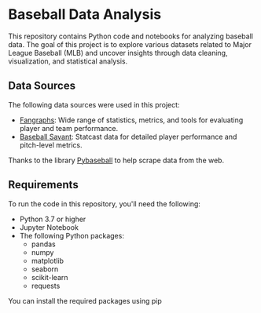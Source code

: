 # Baseball Data Analysis

This repository contains Python code and notebooks for analyzing baseball data. 
The goal of this project is to explore various datasets related to Major League Baseball (MLB) 
and uncover insights through data cleaning, visualization, and statistical analysis.

## Data Sources

The following data sources were used in this project:

- [Fangraphs](https://www.fangraphs.com/): Wide range of statistics, metrics, and tools for evaluating player and team performance.
- [Baseball Savant](https://baseballsavant.mlb.com/): Statcast data for detailed player performance and pitch-level metrics.

Thanks to the library [Pybaseball](https://github.com/jldbc/pybaseball) to help scrape data from the web. 

## Requirements

To run the code in this repository, you'll need the following:

- Python 3.7 or higher
- Jupyter Notebook
- The following Python packages:
  - pandas
  - numpy
  - matplotlib
  - seaborn
  - scikit-learn
  - requests

You can install the required packages using pip

